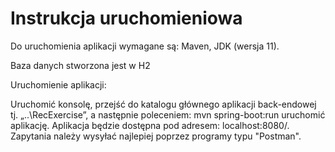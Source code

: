 # Instrukcja uruchomieniowa

Do uruchomienia aplikacji wymagane są: Maven, JDK (wersja 11).

Baza danych stworzona jest w H2

Uruchomienie aplikacji:

Uruchomić konsolę, przejść do katalogu głównego aplikacji back-endowej tj. „..\RecExercise”, a następnie poleceniem: mvn spring-boot:run uruchomić aplikację. Aplikacja będzie dostępna pod adresem: localhost:8080/. Zapytania należy wysyłać najlepiej poprzez programy typu "Postman".

